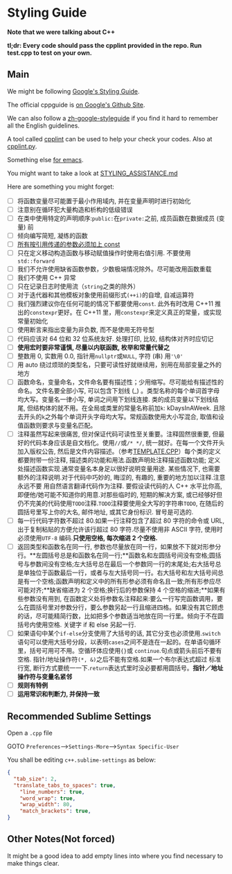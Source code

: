# Styling Guide

**Note that we were talking about C++**

**tl;dr: Every code should pass the cpplint provided in the repo. Run test.cpp to test on your own.**

## Main

We might be following [Google's Styling Guide](https://github.com/google/styleguide).

The official cppguide is [on Google's Github Site](http://google.github.io/styleguide/cppguide.html).

We can also follow a [zh-google-styleguide](http://zh-google-styleguide.readthedocs.org/en/latest/google-cpp-styleguide/) if you find it hard to remember all the English guidelines.

A tool called [cpplint](https://pypi.python.org/pypi/cpplint) can be used to help your check your codes. Also at [cpplint.py](https://github.com/google/styleguide/blob/gh-pages/cpplint/cpplint.py).

Something else [for emacs](https://raw.githubusercontent.com/google/styleguide/gh-pages/google-c-style.el).

You might want to take a look at [STYLING_ASSISTANCE.md](STYLING_ASSISTANCE.md)

Here are something you might forget:

- [ ] 将函数变量尽可能置于最小作用域内, 并在变量声明时进行初始化
- [ ] 注意别在循环犯大量构造和析构的低级错误
- [ ] 在类中使用特定的声明顺序:`public:`在`private:`之前, 成员函数在数据成员 (变量) 前
- [ ] 倾向编写简短, 凝练的函数
- [ ] [所有按引用传递的参数必须加上 const](http://zh-google-styleguide.readthedocs.org/en/latest/google-cpp-styleguide/others/)
- [ ] 只在定义移动构造函数与移动赋值操作时使用右值引用. 不要使用 `std::forward`
- [ ] 我们不允许使用缺省函数参数，少数极端情况除外。尽可能改用函数重载
- [ ] 我们不使用 C++ 异常
- [ ] 只在记录日志时使用流（`string`之类的除外）
- [ ] 对于迭代器和其他模板对象使用前缀形式`(++i)`的自增, 自减运算符
- [ ] 我们强烈建议你在任何可能的情况下都要使用`const`. 此外有时改用 C++11 推出的`constexpr`更好。在 C++11 里，用`constexpr`来定义真正的常量，或实现常量初始化
- [ ] 使用断言来指出变量为非负数, 而不是使用无符号型
- [ ] 代码应该对 64 位和 32 位系统友好. 处理打印, 比较, 结构体对齐时应切记
- [ ] **使用宏时要非常谨慎, 尽量以内联函数, 枚举和常量代替之**
- [ ] 整数用 0, 实数用 0.0, 指针用`nullptr`或`NULL`, 字符 (串) 用`'\0'`
- [ ] 用 auto 绕过烦琐的类型名，只要可读性好就继续用，别用在局部变量之外的地方
- [ ] 函数命名，变量命名，文件命名要有描述性；少用缩写。尽可能给有描述性的命名。文件名要全部小写, 可以包含下划线 (_) 。类型名称的每个单词首字母均大写。变量名一律小写, 单词之间用下划线连接. 类的成员变量以下划线结尾, 但结构体的就不用。在全局或类里的常量名称前加`k`: kDaysInAWeek. 且除去开头的`k`之外每个单词开头字母均大写。常规函数使用大小写混合, 取值和设值函数则要求与变量名匹配。
- [ ] 注释虽然写起来很痛苦, 但对保证代码可读性至关重要。注释固然很重要, 但最好的代码本身应该是自文档化。使用`//`或`/* */`, 统一就好。在每一个文件开头加入版权公告, 然后是文件内容描述。（参考[TEMPLATE.CPP](TEMPLATE.CPP)）每个类的定义都要附带一份注释, 描述类的功能和用法.函数声明处注释描述函数功能; 定义处描述函数实现.通常变量名本身足以很好说明变量用途. 某些情况下, 也需要额外的注释说明.对于代码中巧妙的, 晦涩的, 有趣的, 重要的地方加以注释.注意 永远不要 用自然语言翻译代码作为注释. 要假设读代码的人 C++ 水平比你高, 即便他/她可能不知道你的用意.对那些临时的, 短期的解决方案, 或已经够好但仍不完美的代码使用`TODO`注释.`TODO`注释要使用全大写的字符串`TODO`, 在随后的圆括号里写上你的大名, 邮件地址, 或其它身份标识. 冒号是可选的. 
- [ ] 每一行代码字符数不超过 80.如果一行注释包含了超过 80 字符的命令或 URL, 出于复制粘贴的方便允许该行超过 80 字符.尽量不使用非 ASCII 字符, 使用时必须使用`UTF-8` 编码.**只使用空格, 每次缩进 2 个空格.**
- [ ] 返回类型和函数名在同一行, 参数也尽量放在同一行，如果放不下就对形参分行。**左圆括号总是和函数名在同一行;**函数名和左圆括号间没有空格;圆括号与参数间没有空格;左大括号总在最后一个参数同一行的末尾处;右大括号总是单独位于函数最后一行，或者与左大括号同一行。右大括号和左大括号间总是有一个空格;函数声明和定义中的所有形参必须有命名且一致;所有形参应尽可能对齐;**缺省缩进为 2 个空格;换行后的参数保持 4 个空格的缩进;**如果有些参数没有用到, 在函数定义处将参数名注释起来:要么一行写完函数调用，要么在圆括号里对参数分行，要么参数另起一行且缩进四格。如果没有其它顾虑的话，尽可能精简行数，比如把多个参数适当地放在同一行里。倾向于不在圆括号内使用空格. 关键字 if 和 else 另起一行.
- [ ] 如果语句中某个`if-else`分支使用了大括号的话, 其它分支也必须使用.`switch`语句可以使用大括号分段，以表明`cases`之间不是连在一起的。在单语句循环里，括号可用可不用。空循环体应使用`{}`或 `continue`.句点或箭头前后不要有空格. 指针/地址操作符`(*, &)`之后不能有空格.如果一个布尔表达式超过 标准行宽, 断行方式要统一一下.`return`表达式里时没必要都用圆括号。**指针／地址操作符与变量名紧邻**
- [ ] **规则有特例**
- [ ] **运用常识和判断力, 并保持一致**

## Recommended Sublime Settings

Open a `.cpp` file

GOTO `Preferences`-->`Settings-More`-->`Syntax Specific-User`

You shall be editing `c++.sublime-settings` as below:

```json
{
  "tab_size": 2,
  "translate_tabs_to_spaces": true,
	"line_numbers": true,
	"word_wrap": true,
	"wrap_width": 80,
	"match_brackets": true,
}
```

## Other Notes(Not forced)

It might be a good idea to add empty lines into where you find necessary to make things clear.

